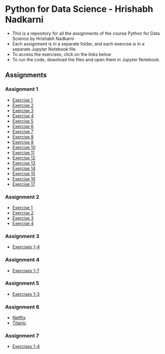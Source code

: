 # Python for Data Science - Hrishabh Nadkarni

- This is a repository for all the assignments of the course Python for Data Science by Hrishabh Nadkarni
- Each assignment is in a separate folder, and each exercise is in a separate Jupyter Notebook file
- To access the exercises, click on the links below
- To run the code, download the files and open them in Jupyter Notebook.

## Assignments

### Assignment 1

- [Exercise 1](a-1/ex-1.ipynb)
- [Exercise 2](a-1/ex-2.ipynb)
- [Exercise 3](a-1/ex-3.ipynb)
- [Exercise 4](a-1/ex-4.ipynb)
- [Exercise 5](a-1/ex-5.ipynb)
- [Exercise 6](a-1/ex-6.ipynb)
- [Exercise 7](a-1/ex-7.ipynb)
- [Exercise 8](a-1/ex-8.ipynb)
- [Exercise 9](a-1/ex-9.ipynb)
- [Exercise 10](a-1/ex-10.ipynb)
- [Exercise 11](a-1/ex-11.ipynb)
- [Exercise 12](a-1/ex-12.ipynb)
- [Exercise 13](a-1/ex-13.ipynb)
- [Exercise 14](a-1/ex-14.ipynb)
- [Exercise 15](a-1/ex-15.ipynb)
- [Exercise 16](a-1/ex-16.ipynb)
- [Exercise 17](a-1/ex-17.ipynb)

### Assignment 2

- [Exercise 1](a-2/ex-1.ipynb)
- [Exercise 2](a-2/ex-2.ipynb)
- [Exercise 3](a-2/ex-3.ipynb)
- [Exercise 4](a-2/ex-4.ipynb)

### Assignment 3

- [Exercises 1-4](a-3/ex-1-4.ipynb)

### Assignment 4

- [Exercises 1-7](a-4/ex-1-7.ipynb)

### Assignment 5

- [Exercises 1-3](a-5/ex-1-3.ipynb)

### Assignment 6

- [Netflix](a-6/netflix.ipynb)
- [Titanic](a-6/titanic.ipynb)

### Assignment 7

- [Exercises 1-4](a-7/ex-1-4.ipynb)
